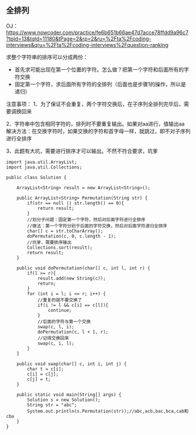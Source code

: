 
## 全排列

OJ：https://www.nowcoder.com/practice/fe6b651b66ae47d7acce78ffdd9a96c7?tpId=13&tqId=11180&tPage=2&rp=2&ru=%2Fta%2Fcoding-interviews&qru=%2Fta%2Fcoding-interviews%2Fquestion-ranking

求整个字符串的排序可以分成两份：

* 首先求可能出现在第一个位置的字符。怎么做？把第一个字符和后面所有的字符交换
* 固定第一个字符，求后面所有字符的全排列（后面也是步骤1的操作，所以是递归）

注意事项：
1、为了保证不会重复，两个字符交换后，在子序列全排列完毕后，需要调换回来

2、字符串中包含相同字符的，排列时不要重复输出。如果对aa进行，值输出aa
解决方法：在交换字符时，如果交换的字符和首字母一样，就跳过，即不对子序列进行全排序

3、此题有大坑，需要进行排序才可以输出。不然不符合要求，坑爹

```
import java.util.ArrayList;
import java.util.Collections;

public class Solution {

    ArrayList<String> result = new ArrayList<String>();

    public ArrayList<String> Permutation(String str) {
        if(str == null || str.length() == 0){
            return result;
        }
        //划分子问题：固定第一个字符，然后对后面字符进行全排序
        //做法：第一个字符分别于后面的字符交换，然后对后面字符递归全排序
        char[] c = str.toCharArray();
        doPermutation(c, 0, c.length - 1);
        //坑爹，需要排序输出
        Collections.sort(result);
        return result;
    }

    public void doPermutation(char[] c, int l, int r) {
        if(l >= r){
            result.add(new String(c));
            return;
        }
        for (int i = l; i <= r; i++) {
            //重复的就不要交换了
            if(i != l && c[i] == c[l]){
                continue;
            }
            //后面的字符与第一个交换
            swap(c, l, i);
            doPermutation(c, l + 1, r);
            //记得交换回来
            swap(c, i, l);
        }
    }

    public void swap(char[] c, int i, int j) {
        char t = c[i];
        c[i] = c[j];
        c[j] = t;
    }

    public static void main(String[] args) {
        Solution s = new Solution();
        String str = "abc";
        System.out.println(s.Permutation(str));//abc,acb,bac,bca,cab和cba
    }
}
```
